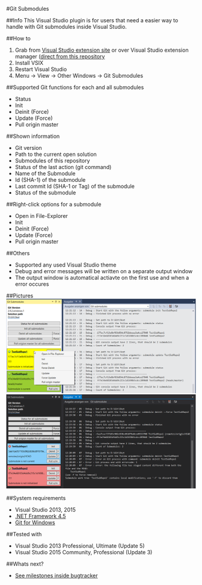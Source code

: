#Git Submodules

##Info
This Visual Studio plugin is for users that need a easier way to handle with Git submodules inside Visual Studio.

##How to
1. Grab from [Visual Studio extension site](https://visualstudiogallery.msdn.microsoft.com/0e71baf2-2d0b-44f9-8172-d27df583ad20) or over Visual Studio extension manager ([direct from this repository](https://github.com/Dark-Water/GitSubModulesVsPlugin/tree/master/VSIX%20for%20Testers)
2. Install VSIX 
3. Restart Visual Studio
4. Menu -> View -> Other Windows -> Git Submodules

##Supported Git functions for each and all submodules
* Status
* Init
* Deinit (Force)
* Update (Force)
* Pull origin master

##Shown information
- Git version
- Path to the current open solution
- Submodules of this repository
 - Status of the last action (git command)
 - Name of the Submodule
 - Id (SHA-1) of the submodule
 - Last commit Id (SHA-1 or Tag) of the submodule
 - Status of the submodule

##Right-click options for a submodule
- Open in File-Explorer
- Init
- Deinit (Force)
- Update (Force)
- Pull origin master
 
##Others
- Supported any used Visual Studio theme
- Debug and error messages will be written on a separate output window
- The output window is automatical actiavte on the first use and when a error occures

##Pictures
![picture](picture2.png)
![picture](picture3.png)

##System requirements
* Visual Studio 2013, 2015
* [.NET Framework 4.5](https://www.microsoft.com/de-de/download/details.aspx?id=30653)
* [Git for Windows](https://git-for-windows.github.io/)

##Tested with
- Visual Studio 2013 Professional, Ultimate (Update 5)
- Visual Studio 2015 Community, Professional (Update 3)

##Whats next?
* [See milestones inside bugtracker](https://github.com/Dark-Water/GitSubModulesVsPlugin/milestones)

